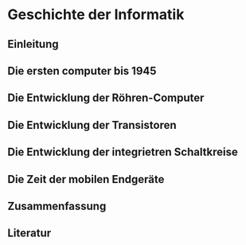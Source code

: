 # Geschichte der Informatik

## Einleitung

## Die ersten computer bis 1945

## Die Entwicklung der Röhren-Computer

## Die Entwicklung der Transistoren

## Die Entwicklung der integrietren Schaltkreise

## Die Zeit der mobilen Endgeräte

## Zusammenfassung

## Literatur
